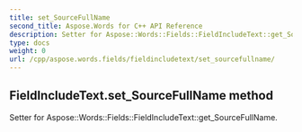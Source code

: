 ```yaml
---
title: set_SourceFullName
second_title: Aspose.Words for C++ API Reference
description: Setter for Aspose::Words::Fields::FieldIncludeText::get_SourceFullName. 
type: docs
weight: 0
url: /cpp/aspose.words.fields/fieldincludetext/set_sourcefullname/
---
```

## FieldIncludeText.set_SourceFullName method


Setter for Aspose::Words::Fields::FieldIncludeText::get_SourceFullName. 

